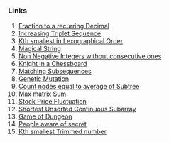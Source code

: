 ### Links
1. [Fraction to a recurring Decimal](https://leetcode.com/problems/fraction-to-recurring-decimal/submissions/876785040/)
2. [Increasing Triplet Sequence](https://leetcode.com/problems/increasing-triplet-subsequence/submissions/876007868/)
3. [Kth smallest in Lexographical Order](https://leetcode.com/problems/k-th-smallest-in-lexicographical-order/submissions/888770809/)
4. [Magical String](https://leetcode.com/problems/magical-string/submissions/888731218/)
5. [Non Negative Integers without consecutive ones]()
6. [Knight in a Chessboard](https://leetcode.com/problems/knight-probability-in-chessboard/submissions/877850265/)
7. [Matching Subsequences](https://leetcode.com/problems/number-of-matching-subsequences/submissions/886176867/)
8. [Genetic Mutation](https://leetcode.com/problems/minimum-genetic-mutation/submissions/887446737/)
9. [Count nodes equal to average of Subtree](https://leetcode.com/problems/count-nodes-equal-to-average-of-subtree/submissions/877854609/)
10. [Max matrix Sum](https://leetcode.com/problems/maximum-matrix-sum/submissions/888765631/)
11. [Stock Price Fluctuation](https://leetcode.com/problems/stock-price-fluctuation/submissions/888762645/)
12. [Shortest Unsorted Continuous Subarray](https://leetcode.com/problems/shortest-unsorted-continuous-subarray/submissions/871402985/)
13. [Game of Dungeon]()
14. [People aware of secret](https://leetcode.com/problems/number-of-people-aware-of-a-secret/submissions/885697818/)
15. [Kth smallest Trimmed number](https://leetcode.com/problems/query-kth-smallest-trimmed-number/submissions/888768768/)
